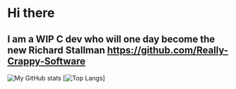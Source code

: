 # Hi there
## I am a WIP C dev who will one day become the new Richard Stallman https://github.com/Really-Crappy-Software
![My GitHub stats](https://github-readme-stats.vercel.app/api?username=Rioboyva2554&theme=tokyonight)
[![Top Langs](https://github-readme-stats.vercel.app/api/top-langs/?username=Rioboyva2554&layout=pie&theme=tokyonight)]

